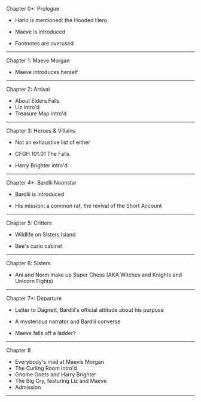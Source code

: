 Chapter 0*: Prologue

- Harlo is mentioned: the Hooded Hero

- Maeve is introduced

- Footnotes are overused

---

Chapter 1: Maeve Morgan

- Maeve introduces herself

---

Chapter 2: Arrival

- About Elders Falls
- Liz intro'd
- Treasure Map intro'd

---

Chapter 3: Heroes & Villains

- Not an exhaustive list of either

- CFGH 101.01 The Falls

- Harry Brighter intro'd

---

Chapter 4*: Bardlii Noonstar

- Bardlii is introduced

- His mission: a common rat, the revival of the Short Account

---

Chapter 5: Critters

- Wildlife on Sisters Island

- Bee's curio cabinet

---

Chapter 6: Sisters

- Ani and Norm make up Super Chess (AKA Witches and Knights and Unicorn Fights) 

---

Chapter 7*: Departure

- Letter to Dagnett, Bardlii's official attitude about his purpose

- A mysterious narrator and Bardlii converse

- Maeve falls off a ladder?

---

Chapter 8

- Everybody's mad at Maevis Morgan
- The Curling Room intro'd
- Gnome Gnets and Harry Brighter
- The Big Cry, featuring Liz and Maeve
- Admission

---
